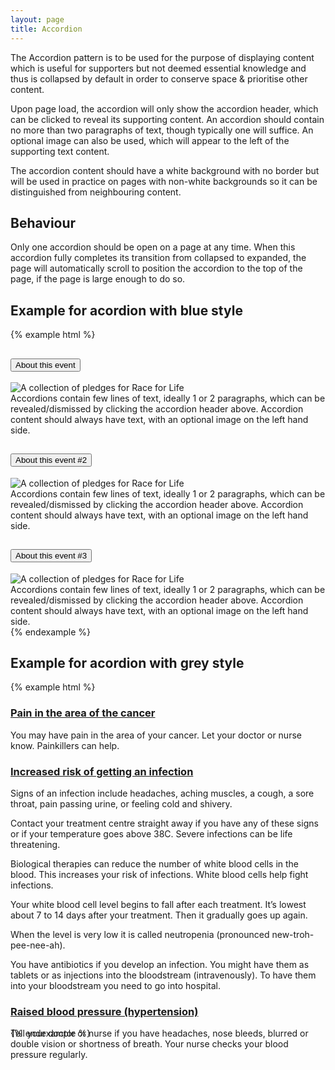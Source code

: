 ```yaml
---
layout: page
title: Accordion
---
```


The Accordion pattern is to be used for the purpose of displaying content which is useful for supporters but not deemed essential knowledge and thus is collapsed by default in order to conserve space & prioritise other content.

Upon page load, the accordion will only show the accordion header, which can be clicked to reveal its supporting content. An accordion should contain no more than two paragraphs of text, though typically one will suffice. An optional image can also be used, which will appear to the left of the supporting text content.

The accordion content should have a white background with no border but will be used in practice on pages with non-white backgrounds so it can be distinguished from neighbouring content.

## Behaviour
Only one accordion should be open on a page at any time. When this accordion fully completes its transition from collapsed to expanded, the page will automatically scroll to position the accordion to the top of the page, if the page is large enough to do so.

## Example for acordion with blue style

{% example html %}
  <div class="cr-accordion">
    <h2 class="cr-accordion__header"><button data-target="#accordion-1" data-toggle="collapse" aria-expanded="false" aria-controls="accordion-1">About this event</button></h2>
    <div id="accordion-1" class="collapse cr-accordion__content">
      <div class="cr-accordion__image">
        <img src="{{ site.baseurl }}/assets/images/rfl.jpg" alt="A collection of pledges for Race for Life" />
      </div>
      <div class="cr-accordion__summary">Accordions contain few lines of text, ideally 1 or 2 paragraphs, which can be revealed/dismissed by clicking the accordion header above. Accordion content should always have text, with an optional image on the left hand side.</div>
    </div>
  </div>

  <div class="cr-accordion">
    <h2 class="cr-accordion__header"><button data-target="#accordion-2" data-toggle="collapse" aria-expanded="false" aria-controls="accordion-1">About this event #2</button></h2>
    <div id="accordion-2" class="collapse cr-accordion__content">
      <div class="cr-accordion__image">
        <img src="{{ site.baseurl }}/assets/images/rfl.jpg" alt="A collection of pledges for Race for Life" />
      </div>
      <div class="cr-accordion__summary">Accordions contain few lines of text, ideally 1 or 2 paragraphs, which can be revealed/dismissed by clicking the accordion header above. Accordion content should always have text, with an optional image on the left hand side.</div>
    </div>
  </div>

  <div class="cr-accordion">
      <h2 class="cr-accordion__header"><button data-target="#accordion-3" data-toggle="collapse" aria-expanded="false" aria-controls="accordion-1">About this event #3</button></h2>
      <div id="accordion-3" class="collapse cr-accordion__content">
        <div class="cr-accordion__image">
          <img src="{{ site.baseurl }}/assets/images/rfl.jpg" alt="A collection of pledges for Race for Life" />
        </div>
        <div class="cr-accordion__summary">Accordions contain few lines of text, ideally 1 or 2 paragraphs, which can be revealed/dismissed by clicking the accordion header above. Accordion content should always have text, with an optional image on the left hand side.</div>
      </div>
    </div>
{% endexample %}

## Example for acordion with grey style

{% example html %}
<div class="panel panel-default panel-accordion" xmlns="http://www.w3.org/1999/html">
  <div class="panel-heading" id="heading-88074">
    <div class="panel-title">
      <h3>
        <a role="button" data-toggle="collapse" data-parent="#accordion-88074" href="#collapse-88074" aria-expanded="false" aria-controls="collapse-88074" class="collapse-toggle collapsed">
          Pain in the area of the cancer
        </a>
      </h3>
    </div>
  </div>
  <div id="collapse-88074" class="panel-collapse collapse" role="tabpanel" aria-labelledby="heading-88074" aria-expanded="false">
    <div class="panel-body">
      <p>You may have pain in the area of your&nbsp;cancer.&nbsp;Let your doctor or nurse know. Painkillers can help.</p>
    </div>
  </div>
</div>
<div class="panel panel-default panel-accordion" xmlns="http://www.w3.org/1999/html">
    <div class="panel-heading" id="heading-88050">
      <div class="panel-title">
        <h3><a role="button" data-toggle="collapse" data-parent="#accordion-88050" href="#collapse-88050" aria-expanded="false" aria-controls="collapse-88050" class="collapse-toggle collapsed">
          Increased risk of getting an infection </a></h3>
      </div>
    </div>
    <div id="collapse-88050" class="panel-collapse collapse" role="tabpanel" aria-labelledby="heading-88050">
      <div class="panel-body">
        <p>Signs of an infection include headaches, aching muscles, a cough, a sore throat, pain passing urine, or feeling cold and shivery.</p>
        <div class="panel panel-important level-4" role="help"><div class="panel-body">Contact your treatment centre straight away if you have any of these signs or if your temperature goes above 38C. Severe infections can be life threatening.</div></div>
        <p>Biological therapies can&nbsp;reduce&nbsp;the number of white blood cells in the blood. This increases your risk of infections. White blood cells help fight infections.</p>
        <p>Your white blood cell level begins to fall after each treatment. It’s lowest about 7 to 14 days after your treatment. Then it gradually goes up again.</p>
        <p>When the level is very low it is called neutropenia (pronounced new-troh-pee-nee-ah).</p>
        <p>You have antibiotics if you develop an infection. You might have them as tablets or as injections into the bloodstream (intravenously). To have them into your bloodstream you need to go into hospital.</p>
      </div>
    </div>
  </div>
  <div class="panel panel-default panel-accordion" xmlns="http://www.w3.org/1999/html">
    <div class="panel-heading" id="heading-88058">
      <div class="panel-title">
        <h3><a role="button" data-toggle="collapse" data-parent="#accordion-88058" href="#collapse-88058" aria-expanded="false" aria-controls="collapse-88058" class="collapse-toggle collapsed">
          Raised blood pressure (hypertension) </a></h3>
      </div>
    </div>
    <div id="collapse-88058" class="panel-collapse collapse" role="tabpanel" aria-labelledby="heading-88058" aria-expanded="false" style="height: 0px;">
      <div class="panel-body">
        <p>Tell your doctor or nurse if you have headaches, nose bleeds, blurred or double vision or shortness of breath. Your nurse checks your blood pressure regularly.&nbsp;</p>
      </div>
    </div>
  </div>
{% endexample %}
